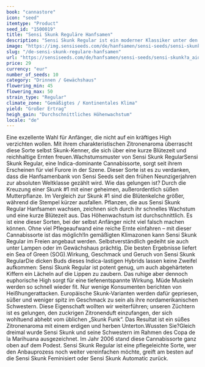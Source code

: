 ```yaml
---
book: "cannastore"
icon: "seed"
itemtype: "Product"
seed_id: "1500019"
title: "Sensi Skunk Reguläre Hanfsamen"
description: "Sensi Skunk Regular ist ein moderner Klassiker unter den Cannabissorten. Unkompliziert im Anbau, mit einer kurzen Blütezeit und reichhaltigen Ernten."
image: "https://img.sensiseeds.com/de/hanfsamen/sensi-seeds/sensi-skunk-image.png"
slug: "/de-sensi-skunk-regulare-hanfsamen"
url: "https://sensiseeds.com/de/hanfsamen/sensi-seeds/sensi-skunk?a_aid=cannastore"
price: 29
currency: "eur"
number_of_seeds: 10
category: "Drinnen / Gewächshaus"
flowering_min: 45
flowering_max: 50
strain_type: "Regular"
climate_zone: "Gemäßigtes / Kontinentales Klima"
yield: "Großer Ertrag"
heigh_gain: "Durchschnittliches Höhenwachstum"
locale: "de"
---
```

Eine exzellente Wahl für Anfänger, die nicht auf ein kräftiges High verzichten wollen. Mit ihrem charakteristischen Zitronenaroma überrascht diese Sorte selbst Skunk-Kenner, die sich über eine kurze Blütezeit und reichhaltige Ernten freuen.Wachstumsmuster von Sensi Skunk RegularSensi Skunk Regular, eine Indica-dominante Cannabissorte, sorgt seit ihrem Erscheinen für viel Furore in der Szene. Dieser Sorte ist es zu verdanken, dass die Hanfsamenbank von Sensi Seeds seit den frühen Neunzigerjahren zur absoluten Weltklasse gezählt wird. Wie das gelungen ist? Durch die Kreuzung einer Skunk #1 mit einer geheimen, außerordentlich süßen Mutterpflanze. Im Vergleich zur Skunk #1 sind die Blütenkelche größer, während die Stempel kürzer ausfallen. Pflanzen, die aus Sensi Skunk Regular Hanfsamen wachsen, zeichnen sich durch ihr schnelles Wachstum und eine kurze Blütezeit aus. Das Höhenwachstum ist durchschnittlich. Es ist eine dieser Sorten, bei der selbst Anfänger nicht viel falsch machen können. Ohne viel Pflegeaufwand eine reiche Ernte einfahren – mit dieser Cannabissorte ist das möglich!In gemäßigten Klimazonen kann Sensi Skunk Regular im Freien angebaut werden. Selbstverständlich gedeiht sie auch unter Lampen oder im Gewächshaus prächtig. Die besten Ergebnisse liefert ein Sea of Green (SOG).Wirkung, Geschmack und Geruch von Sensi Skunk RegularDie dicken Buds dieses Indica-lastigen Hybrids lassen keine Zweifel aufkommen: Sensi Skunk Regular ist potent genug, um auch abgehärteten Kiffern ein Lächeln auf die Lippen zu zaubern. Das ruhige aber dennoch euphorische High sorgt für eine tiefenentspannte Wirkung. Müde Muskeln werden so schnell wieder fit. Nur wenige Konsumenten berichten von Heißhungerattacken. Europäische Skunk-Varianten werden dafür gepriesen, süßer und weniger spitz im Geschmack zu sein als ihre nordamerikanischen Schwestern. Diese Eigenschaft wollten wir weiterführen; unseren Züchtern ist es gelungen, den zuckrigen Zitronenduft einzufangen, der sich wohltuend abhebt vom üblichen „Skunk Funk“. Das Resultat ist ein süßes Zitronenaroma mit einem erdigen und herben Unterton.Wussten Sie?Gleich dreimal wurde Sensi Skunk und seine Schwestern im Rahmen des Copa de la Marihuana ausgezeichnet. Im Jahr 2006 stand diese Cannabissorte ganz oben auf dem Podest. Sensi Skunk Regular ist eine pflegeleichte Sorte, wer den Anbauprozess noch weiter vereinfachen möchte, greift am besten auf die Sensi Skunk Feminisiert oder Sensi Skunk Automatic zurück.

